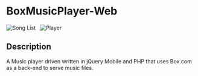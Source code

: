 BoxMusicPlayer-Web
==================

![Song List](screenshots/img1.png)&nbsp;&nbsp;
![Player](screenshots/img2.png)

Description
-----------------

A Music player driven written in jQuery Mobile and PHP that uses Box.com as a back-end to serve music files. 
